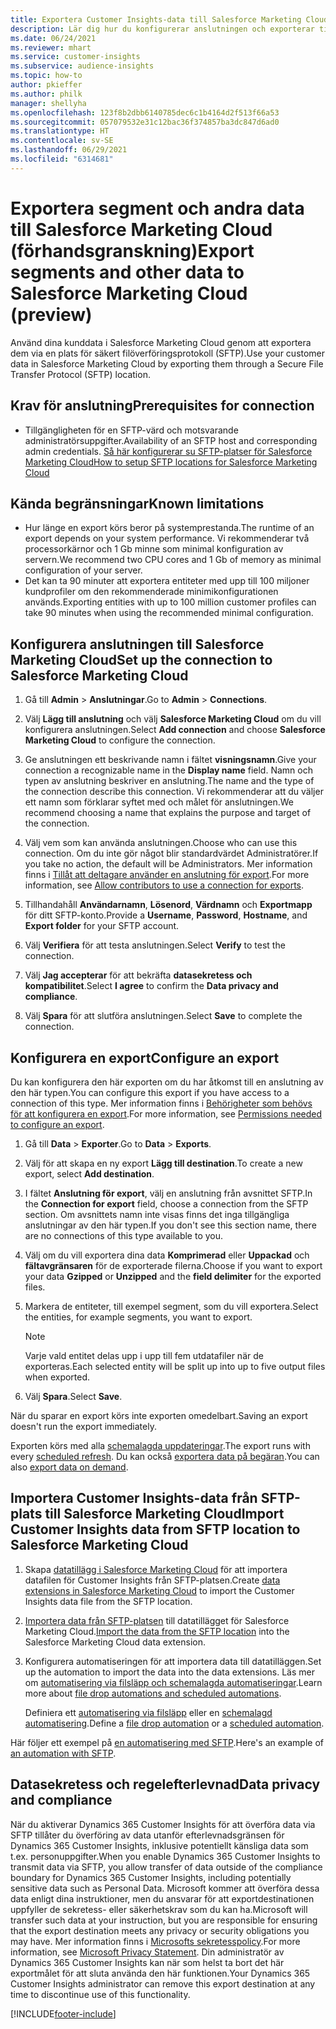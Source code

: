 ```yaml
---
title: Exportera Customer Insights-data till Salesforce Marketing Cloud
description: Lär dig hur du konfigurerar anslutningen och exporterar till Salesforce Marketing Cloud.
ms.date: 06/24/2021
ms.reviewer: mhart
ms.service: customer-insights
ms.subservice: audience-insights
ms.topic: how-to
author: pkieffer
ms.author: philk
manager: shellyha
ms.openlocfilehash: 123f8b2dbb6140785dec6c1b4164d2f513f66a53
ms.sourcegitcommit: 057079532e31c12bac36f374857ba3dc847d6ad0
ms.translationtype: HT
ms.contentlocale: sv-SE
ms.lasthandoff: 06/29/2021
ms.locfileid: "6314681"
---
```

# <a name="export-segments-and-other-data-to-salesforce-marketing-cloud-preview"></a><span data-ttu-id="b4e33-103">Exportera segment och andra data till Salesforce Marketing Cloud (förhandsgranskning)</span><span class="sxs-lookup"><span data-stu-id="b4e33-103">Export segments and other data to Salesforce Marketing Cloud (preview)</span></span>

<span data-ttu-id="b4e33-104">Använd dina kunddata i Salesforce Marketing Cloud genom att exportera dem via en plats för säkert filöverföringsprotokoll (SFTP).</span><span class="sxs-lookup"><span data-stu-id="b4e33-104">Use your customer data in Salesforce Marketing Cloud by exporting them through a Secure File Transfer Protocol (SFTP) location.</span></span>

## <a name="prerequisites-for-connection"></a><span data-ttu-id="b4e33-105">Krav för anslutning</span><span class="sxs-lookup"><span data-stu-id="b4e33-105">Prerequisites for connection</span></span>

- <span data-ttu-id="b4e33-106">Tillgängligheten för en SFTP-värd och motsvarande administratörsuppgifter.</span><span class="sxs-lookup"><span data-stu-id="b4e33-106">Availability of an SFTP host and corresponding admin credentials.</span></span> [<span data-ttu-id="b4e33-107">Så här konfigurerar su SFTP-platser för Salesforce Marketing Cloud</span><span class="sxs-lookup"><span data-stu-id="b4e33-107">How to setup SFTP locations for Salesforce Marketing Cloud</span></span>](https://help.salesforce.com/articleView?id=sf.mc_es_configure_enhanced_ftp.htm&type=5) 

## <a name="known-limitations"></a><span data-ttu-id="b4e33-108">Kända begränsningar</span><span class="sxs-lookup"><span data-stu-id="b4e33-108">Known limitations</span></span>

- <span data-ttu-id="b4e33-109">Hur länge en export körs beror på systemprestanda.</span><span class="sxs-lookup"><span data-stu-id="b4e33-109">The runtime of an export depends on your system performance.</span></span> <span data-ttu-id="b4e33-110">Vi rekommenderar två processorkärnor och 1 Gb minne som minimal konfiguration av servern.</span><span class="sxs-lookup"><span data-stu-id="b4e33-110">We recommend two CPU cores and 1 Gb of memory as minimal configuration of your server.</span></span> 
- <span data-ttu-id="b4e33-111">Det kan ta 90 minuter att exportera entiteter med upp till 100 miljoner kundprofiler om den rekommenderade minimikonfigurationen används.</span><span class="sxs-lookup"><span data-stu-id="b4e33-111">Exporting entities with up to 100 million customer profiles can take 90 minutes when using the recommended minimal configuration.</span></span> 

## <a name="set-up-the-connection-to-salesforce-marketing-cloud"></a><span data-ttu-id="b4e33-112">Konfigurera anslutningen till Salesforce Marketing Cloud</span><span class="sxs-lookup"><span data-stu-id="b4e33-112">Set up the connection to Salesforce Marketing Cloud</span></span>

1. <span data-ttu-id="b4e33-113">Gå till **Admin** > **Anslutningar**.</span><span class="sxs-lookup"><span data-stu-id="b4e33-113">Go to **Admin** > **Connections**.</span></span>

1. <span data-ttu-id="b4e33-114">Välj **Lägg till anslutning** och välj **Salesforce Marketing Cloud** om du vill konfigurera anslutningen.</span><span class="sxs-lookup"><span data-stu-id="b4e33-114">Select **Add connection** and choose **Salesforce Marketing Cloud** to configure the connection.</span></span>

1. <span data-ttu-id="b4e33-115">Ge anslutningen ett beskrivande namn i fältet **visningsnamn**.</span><span class="sxs-lookup"><span data-stu-id="b4e33-115">Give your connection a recognizable name in the **Display name** field.</span></span> <span data-ttu-id="b4e33-116">Namn och typen av anslutning beskriver en anslutning.</span><span class="sxs-lookup"><span data-stu-id="b4e33-116">The name and the type of the connection describe this connection.</span></span> <span data-ttu-id="b4e33-117">Vi rekommenderar att du väljer ett namn som förklarar syftet med och målet för anslutningen.</span><span class="sxs-lookup"><span data-stu-id="b4e33-117">We recommend choosing a name that explains the purpose and target of the connection.</span></span>

1. <span data-ttu-id="b4e33-118">Välj vem som kan använda anslutningen.</span><span class="sxs-lookup"><span data-stu-id="b4e33-118">Choose who can use this connection.</span></span> <span data-ttu-id="b4e33-119">Om du inte gör något blir standardvärdet Administratörer.</span><span class="sxs-lookup"><span data-stu-id="b4e33-119">If you take no action, the default will be Administrators.</span></span> <span data-ttu-id="b4e33-120">Mer information finns i [Tillåt att deltagare använder en anslutning för export](connections.md#allow-contributors-to-use-a-connection-for-exports).</span><span class="sxs-lookup"><span data-stu-id="b4e33-120">For more information, see [Allow contributors to use a connection for exports](connections.md#allow-contributors-to-use-a-connection-for-exports).</span></span>

1. <span data-ttu-id="b4e33-121">Tillhandahåll **Användarnamn**, **Lösenord**, **Värdnamn** och **Exportmapp** för ditt SFTP-konto.</span><span class="sxs-lookup"><span data-stu-id="b4e33-121">Provide a **Username**, **Password**, **Hostname**, and **Export folder** for your SFTP account.</span></span>

1. <span data-ttu-id="b4e33-122">Välj **Verifiera** för att testa anslutningen.</span><span class="sxs-lookup"><span data-stu-id="b4e33-122">Select **Verify** to test the connection.</span></span>

1. <span data-ttu-id="b4e33-123">Välj **Jag accepterar** för att bekräfta **datasekretess och kompatibilitet**.</span><span class="sxs-lookup"><span data-stu-id="b4e33-123">Select **I agree** to confirm the **Data privacy and compliance**.</span></span>

1. <span data-ttu-id="b4e33-124">Välj **Spara** för att slutföra anslutningen.</span><span class="sxs-lookup"><span data-stu-id="b4e33-124">Select **Save** to complete the connection.</span></span>

## <a name="configure-an-export"></a><span data-ttu-id="b4e33-125">Konfigurera en export</span><span class="sxs-lookup"><span data-stu-id="b4e33-125">Configure an export</span></span>

<span data-ttu-id="b4e33-126">Du kan konfigurera den här exporten om du har åtkomst till en anslutning av den här typen.</span><span class="sxs-lookup"><span data-stu-id="b4e33-126">You can configure this export if you have access to a connection of this type.</span></span> <span data-ttu-id="b4e33-127">Mer information finns i [Behörigheter som behövs för att konfigurera en export](export-destinations.md#set-up-a-new-export).</span><span class="sxs-lookup"><span data-stu-id="b4e33-127">For more information, see [Permissions needed to configure an export](export-destinations.md#set-up-a-new-export).</span></span>

1. <span data-ttu-id="b4e33-128">Gå till **Data** > **Exporter**.</span><span class="sxs-lookup"><span data-stu-id="b4e33-128">Go to **Data** > **Exports**.</span></span>

1. <span data-ttu-id="b4e33-129">Välj för att skapa en ny export **Lägg till destination**.</span><span class="sxs-lookup"><span data-stu-id="b4e33-129">To create a new export, select **Add destination**.</span></span>

1. <span data-ttu-id="b4e33-130">I fältet **Anslutning för export**, välj en anslutning från avsnittet SFTP.</span><span class="sxs-lookup"><span data-stu-id="b4e33-130">In the **Connection for export** field, choose a connection from the SFTP section.</span></span> <span data-ttu-id="b4e33-131">Om avsnittets namn inte visas finns det inga tillgängliga anslutningar av den här typen.</span><span class="sxs-lookup"><span data-stu-id="b4e33-131">If you don't see this section name, there are no connections of this type available to you.</span></span>

1. <span data-ttu-id="b4e33-132">Välj om du vill exportera dina data **Komprimerad** eller **Uppackad** och **fältavgränsaren** för de exporterade filerna.</span><span class="sxs-lookup"><span data-stu-id="b4e33-132">Choose if you want to export your data **Gzipped** or **Unzipped** and the **field delimiter** for the exported files.</span></span>

1. <span data-ttu-id="b4e33-133">Markera de entiteter, till exempel segment, som du vill exportera.</span><span class="sxs-lookup"><span data-stu-id="b4e33-133">Select the entities, for example segments, you want to export.</span></span>

   > [!NOTE]
   > <span data-ttu-id="b4e33-134">Varje vald entitet delas upp i upp till fem utdatafiler när de exporteras.</span><span class="sxs-lookup"><span data-stu-id="b4e33-134">Each selected entity will be split up into up to five output files when exported.</span></span> 

1. <span data-ttu-id="b4e33-135">Välj **Spara**.</span><span class="sxs-lookup"><span data-stu-id="b4e33-135">Select **Save**.</span></span>

<span data-ttu-id="b4e33-136">När du sparar en export körs inte exporten omedelbart.</span><span class="sxs-lookup"><span data-stu-id="b4e33-136">Saving an export doesn't run the export immediately.</span></span>

<span data-ttu-id="b4e33-137">Exporten körs med alla [schemalagda uppdateringar](system.md#schedule-tab).</span><span class="sxs-lookup"><span data-stu-id="b4e33-137">The export runs with every [scheduled refresh](system.md#schedule-tab).</span></span> <span data-ttu-id="b4e33-138">Du kan också [exportera data på begäran](export-destinations.md#run-exports-on-demand).</span><span class="sxs-lookup"><span data-stu-id="b4e33-138">You can also [export data on demand](export-destinations.md#run-exports-on-demand).</span></span> 

## <a name="import-customer-insights-data-from-sftp-location-to-salesforce-marketing-cloud"></a><span data-ttu-id="b4e33-139">Importera Customer Insights-data från SFTP-plats till Salesforce Marketing Cloud</span><span class="sxs-lookup"><span data-stu-id="b4e33-139">Import Customer Insights data from SFTP location to Salesforce Marketing Cloud</span></span>

1. <span data-ttu-id="b4e33-140">Skapa [datatillägg i Salesforce Marketing Cloud](https://help.salesforce.com/articleView?id=sf.mc_es_create_data_extension.htm&type=5) för att importera datafilen för Customer Insights från SFTP-platsen.</span><span class="sxs-lookup"><span data-stu-id="b4e33-140">Create [data extensions in Salesforce Marketing Cloud](https://help.salesforce.com/articleView?id=sf.mc_es_create_data_extension.htm&type=5) to import the Customer Insights data file from the SFTP location.</span></span>

2. <span data-ttu-id="b4e33-141">[Importera data från SFTP-platsen](https://help.salesforce.com/articleView?id=sf.mc_es_import_data_extension_classic.htm&type=5) till datatillägget för Salesforce Marketing Cloud.</span><span class="sxs-lookup"><span data-stu-id="b4e33-141">[Import the data from the SFTP location](https://help.salesforce.com/articleView?id=sf.mc_es_import_data_extension_classic.htm&type=5) into the Salesforce Marketing Cloud data extension.</span></span> 

3. <span data-ttu-id="b4e33-142">Konfigurera automatiseringen för att importera data till datatilläggen.</span><span class="sxs-lookup"><span data-stu-id="b4e33-142">Set up the automation to import the data into the data extensions.</span></span> <span data-ttu-id="b4e33-143">Läs mer om [automatisering via filsläpp och schemalagda automatiseringar](https://help.salesforce.com/articleView?id=sf.mc_as_triggered_automations.htm&type=5).</span><span class="sxs-lookup"><span data-stu-id="b4e33-143">Learn more about [file drop automations and scheduled automations](https://help.salesforce.com/articleView?id=sf.mc_as_triggered_automations.htm&type=5).</span></span>

   <span data-ttu-id="b4e33-144">Definiera ett [automatisering via filsläpp](https://help.salesforce.com/articleView?id=sf.mc_as_define_a_triggered_automation.htm&type=5) eller en [schemalagd automatisering](https://help.salesforce.com/articleView?id=sf.mc_as_define_a_scheduled_automation.htm&type=5).</span><span class="sxs-lookup"><span data-stu-id="b4e33-144">Define a [file drop automation](https://help.salesforce.com/articleView?id=sf.mc_as_define_a_triggered_automation.htm&type=5) or a  [scheduled automation](https://help.salesforce.com/articleView?id=sf.mc_as_define_a_scheduled_automation.htm&type=5).</span></span> 

<span data-ttu-id="b4e33-145">Här följer ett exempel på [en automatisering med SFTP](https://help.salesforce.com/articleView?id=sf.mc_as_ftp_and_triggered_automation_scenario.htm&type=5).</span><span class="sxs-lookup"><span data-stu-id="b4e33-145">Here's an example of [an automation with SFTP](https://help.salesforce.com/articleView?id=sf.mc_as_ftp_and_triggered_automation_scenario.htm&type=5).</span></span>

## <a name="data-privacy-and-compliance"></a><span data-ttu-id="b4e33-146">Datasekretess och regelefterlevnad</span><span class="sxs-lookup"><span data-stu-id="b4e33-146">Data privacy and compliance</span></span>

<span data-ttu-id="b4e33-147">När du aktiverar Dynamics 365 Customer Insights för att överföra data via SFTP tillåter du överföring av data utanför efterlevnadsgränsen för Dynamics 365 Customer Insights, inklusive potentiellt känsliga data som t.ex. personuppgifter.</span><span class="sxs-lookup"><span data-stu-id="b4e33-147">When you enable Dynamics 365 Customer Insights to transmit data via SFTP, you allow transfer of data outside of the compliance boundary for Dynamics 365 Customer Insights, including potentially sensitive data such as Personal Data.</span></span> <span data-ttu-id="b4e33-148">Microsoft kommer att överföra dessa data enligt dina instruktioner, men du ansvarar för att exportdestinationen uppfyller de sekretess- eller säkerhetskrav som du kan ha.</span><span class="sxs-lookup"><span data-stu-id="b4e33-148">Microsoft will transfer such data at your instruction, but you are responsible for ensuring that the export destination meets any privacy or security obligations you may have.</span></span> <span data-ttu-id="b4e33-149">Mer information finns i [Microsofts sekretesspolicy](https://go.microsoft.com/fwlink/?linkid=396732).</span><span class="sxs-lookup"><span data-stu-id="b4e33-149">For more information, see [Microsoft Privacy Statement](https://go.microsoft.com/fwlink/?linkid=396732).</span></span>
<span data-ttu-id="b4e33-150">Din administratör av Dynamics 365 Customer Insights kan när som helst ta bort det här exportmålet för att sluta använda den här funktionen.</span><span class="sxs-lookup"><span data-stu-id="b4e33-150">Your Dynamics 365 Customer Insights administrator can remove this export destination at any time to discontinue use of this functionality.</span></span>

[!INCLUDE[footer-include](../includes/footer-banner.md)]
